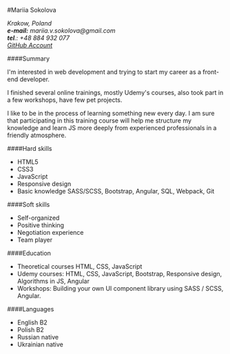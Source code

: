 #Mariia Sokolova
 
_Krakow, Poland_  
_**e-mail:** mariia.v.sokolova@gmail.com_  
_**tel**.: +48 884 932 077_   
_[GitHub Account](https://github.com/MariaSokolova)_


####Summary

I'm interested in web development and trying to start my career as a front-end developer.
  
I finished several online trainings, mostly Udemy's courses, also took part in a few workshops, have few pet projects.

I like to be in the process of learning something new every day.
I am sure that participating in this training course will help me structure my knowledge and learn JS more deeply from experienced professionals in a friendly atmosphere. 

####Hard skills
- HTML5
- CSS3
- JavaScript
- Responsive design
- Basic knowledge SASS/SCSS, Bootstrap, Angular, SQL, Webpack, Git
  
####Soft skills
- Self-organized
- Positive thinking
- Negotiation experience
- Team player
  
####Education
- Theoretical courses HTML, CSS, JavaScript
- Udemy courses: HTML, CSS, JavaScript, Bootstrap, Responsive design, Algorithms in JS, Angular
- Workshops: Building your own UI component library using SASS / SCSS, Angular.
  
####Languages
- English B2
- Polish B2
- Russian native
- Ukrainian native
